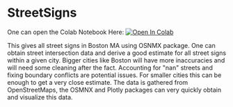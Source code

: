 # StreetSigns

One can open the Colab Notebook Here:
<a href="https://colab.research.google.com/github/FMazzoni/StreetSigns/blob/main/BostonStreetSigns.ipynb" target="_parent"><img src="https://colab.research.google.com/assets/colab-badge.svg" alt="Open In Colab"/></a>

This gives all street signs in Boston MA using OSNMX package. One can obtain street intersection data and derive a good estimate for all street signs within a given city. Bigger cities like Boston will have more inaccuracies and will need some cleaning after the fact. Accounting for "nan" streets and fixing boundary conflicts are potential issues. For smaller cities this can be enough to get a very close estimate. The data is gathered from OpenStreetMaps, the OSMNX and Plotly packages can very quickly obtain and visualize this data. 
